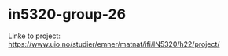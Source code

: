 # in5320-group-26

Linke to project: https://www.uio.no/studier/emner/matnat/ifi/IN5320/h22/project/ 
